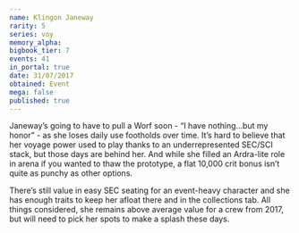 ```yaml
---
name: Klingon Janeway
rarity: 5
series: voy
memory_alpha:
bigbook_tier: 7
events: 41
in_portal: true
date: 31/07/2017
obtained: Event
mega: false
published: true
---
```


Janeway’s going to have to pull a Worf soon - “I have nothing…but my honor” - as she loses daily use footholds over time. It’s hard to believe that her voyage power used to play thanks to an underrepresented SEC/SCI stack, but those days are behind her. And while she filled an Ardra-lite role in arena if you wanted to thaw the prototype, a flat 10,000 crit bonus isn’t quite as punchy as other options.

There’s still value in easy SEC seating for an event-heavy character and she has enough traits to keep her afloat there and in the collections tab. All things considered, she remains above average value for a crew from 2017, but will need to pick her spots to make a splash these days.
